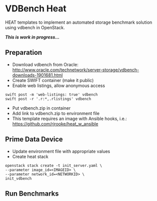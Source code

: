 # VDBench Heat

HEAT templates to implement an automated storage benchmark solution using vdbench
in OpenStack.

**_This is work in progress..._**

## Preparation

* Download vdbench from Oracle: http://www.oracle.com/technetwork/server-storage/vdbench-downloads-1901681.html
* Create SWIFT container (make it public)
* Enable web listings, allow anonymous access
```
swift post -m 'web-listings: true' vdbench
swift post -r '.r:*,.rlistings' vdbench
```
* Put vdbench.zip in container
* Add link to vdbench.zip to environment file
* This template requires an image with Ansible hooks, i.e.: https://github.com/rjrooke/heat_w_ansible

## Prime Data Device

* Update environment file with appropriate values
* Create heat stack
```
openstack stack create -t init_server.yaml \
--parameter image_id=<IMAGEID> \
--parameter network_id=<NETWORKID> \
init_vdbench
```
## Run Benchmarks

